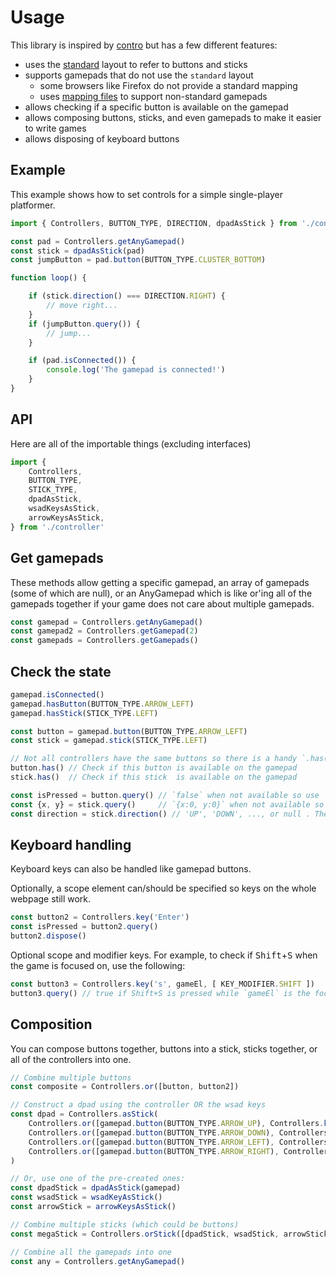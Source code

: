# Usage

This library is inspired by [contro](https://npm.im/contro) but has a few different features:

- uses the [standard](https://w3c.github.io/gamepad/#dfn-standard-gamepad-layout) layout to refer to buttons and sticks
- supports gamepads that do not use the `standard` layout 
  - some browsers like Firefox do not provide a standard mapping
  - uses [mapping files](./configs/) to support non-standard gamepads
- allows checking if a specific button is available on the gamepad
- allows composing buttons, sticks, and even gamepads to make it easier to write games
- allows disposing of keyboard buttons

## Example

This example shows how to set controls for a simple single-player platformer.

```ts
import { Controllers, BUTTON_TYPE, DIRECTION, dpadAsStick } from './controller'

const pad = Controllers.getAnyGamepad()
const stick = dpadAsStick(pad)
const jumpButton = pad.button(BUTTON_TYPE.CLUSTER_BOTTOM)

function loop() {

    if (stick.direction() === DIRECTION.RIGHT) {
        // move right...
    }
    if (jumpButton.query()) {
        // jump...
    }

    if (pad.isConnected()) {
        console.log('The gamepad is connected!')
    }
}
```

## API

Here are all of the importable things (excluding interfaces)

```ts
import {
    Controllers,
    BUTTON_TYPE,
    STICK_TYPE,
    dpadAsStick,
    wsadKeysAsStick,
    arrowKeysAsStick,
} from './controller'
```

## Get gamepads

These methods allow getting a specific gamepad, an array of gamepads (some of which are null), or an AnyGamepad which is like or'ing all of the gamepads together if your game does not care about multiple gamepads.

```ts
const gamepad = Controllers.getAnyGamepad()
const gamepad2 = Controllers.getGamepad(2)
const gamepads = Controllers.getGamepads()
```

## Check the state

```ts
gamepad.isConnected()
gamepad.hasButton(BUTTON_TYPE.ARROW_LEFT)
gamepad.hasStick(STICK_TYPE.LEFT)

const button = gamepad.button(BUTTON_TYPE.ARROW_LEFT)
const stick = gamepad.stick(STICK_TYPE.LEFT)

// Not all controllers have the same buttons so there is a handy `.has()`
button.has() // Check if this button is available on the gamepad
stick.has()  // Check if this stick  is available on the gamepad

const isPressed = button.query() // `false` when not available so use `.has()` to check
const {x, y} = stick.query()     // `{x:0, y:0}` when not available so use `.has()` to check
const direction = stick.direction() // 'UP', 'DOWN', ..., or null . The cardinal stick direction
```

## Keyboard handling

Keyboard keys can also be handled like gamepad buttons.

Optionally, a scope element can/should be specified so keys on the whole webpage still work.

```ts
const button2 = Controllers.key('Enter')
const isPressed = button2.query()
button2.dispose()
```

Optional scope and modifier keys.
For example, to check if <kbd>Shift</kbd>+<kbd>S</kbd> when the game is focused on, use the following:

```ts
const button3 = Controllers.key('s', gameEl, [ KEY_MODIFIER.SHIFT ])
button3.query() // true if Shift+S is pressed while `gameEl` is the focused element.
```

## Composition

You can compose buttons together, buttons into a stick, sticks together, or all of the controllers into one.

```ts
// Combine multiple buttons
const composite = Controllers.or([button, button2])

// Construct a dpad using the controller OR the wsad keys
const dpad = Controllers.asStick(
    Controllers.or([gamepad.button(BUTTON_TYPE.ARROW_UP), Controllers.key('w')]),
    Controllers.or([gamepad.button(BUTTON_TYPE.ARROW_DOWN), Controllers.key('s')]),
    Controllers.or([gamepad.button(BUTTON_TYPE.ARROW_LEFT), Controllers.key('a')]),
    Controllers.or([gamepad.button(BUTTON_TYPE.ARROW_RIGHT), Controllers.key('d')]),
)

// Or, use one of the pre-created ones:
const dpadStick = dpadAsStick(gamepad)
const wsadStick = wsadKeyAsStick()
const arrowStick = arrowKeysAsStick()

// Combine multiple sticks (which could be buttons)
const megaStick = Controllers.orStick([dpadStick, wsadStick, arrowStick])

// Combine all the gamepads into one
const any = Controllers.getAnyGamepad()
```

